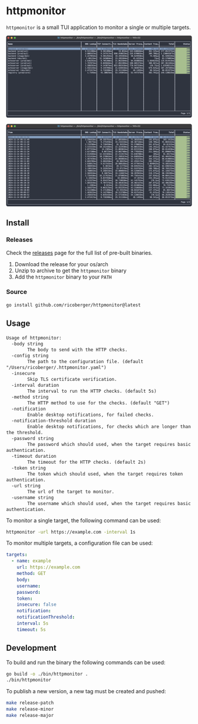 # httpmonitor

`httpmonitor` is a small TUI application to monitor a single or multiple
targets.

![Overview](.github/assets/overview.png)

![Details](.github/assets/details.png)

## Install

### Releases

Check the [releases](https://github.com/ricoberger/httpmonitor/releases) page
for the full list of pre-built binaries.

1. Download the release for your os/arch
2. Unzip to archive to get the `httpmonitor` binary
3. Add the `httpmonitor` binary to your `PATH`

### Source

```sh
go install github.com/ricoberger/httpmonitor@latest
```

## Usage

```
Usage of httpmonitor:
  -body string
        The body to send with the HTTP checks.
  -config string
        The path to the configuration file. (default "/Users/ricoberger/.httpmonitor.yaml")
  -insecure
        Skip TLS certificate verification.
  -interval duration
        The interval to run the HTTP checks. (default 5s)
  -method string
        The HTTP method to use for the checks. (default "GET")
  -notification
        Enable desktop notifications, for failed checks.
  -notification-threshold duration
        Enable desktop notifications, for checks which are longer than the threshold.
  -password string
        The password which should used, when the target requires basic authentication.
  -timeout duration
        The timeout for the HTTP checks. (default 2s)
  -token string
        The token which should used, when the target requires token authentication.
  -url string
        The url of the target to monitor.
  -username string
        The username which should used, when the target requires basic authentication.
```

To monitor a single target, the following command can be used:

```sh
httpmonitor -url https://example.com -interval 1s
```

To monitor multiple targets, a configuration file can be used:

```yaml
targets:
  - name: example
    url: https://example.com
    method: GET
    body:
    username:
    password:
    token:
    insecure: false
    notification:
    notificationThreshold:
    interval: 5s
    timeout: 5s
```

## Development

To build and run the binary the following commands can be used:

```sh
go build -o ./bin/httpmonitor .
./bin/httpmonitor
```

To publish a new version, a new tag must be created and pushed:

```sh
make release-patch
make release-minor
make release-major
```
